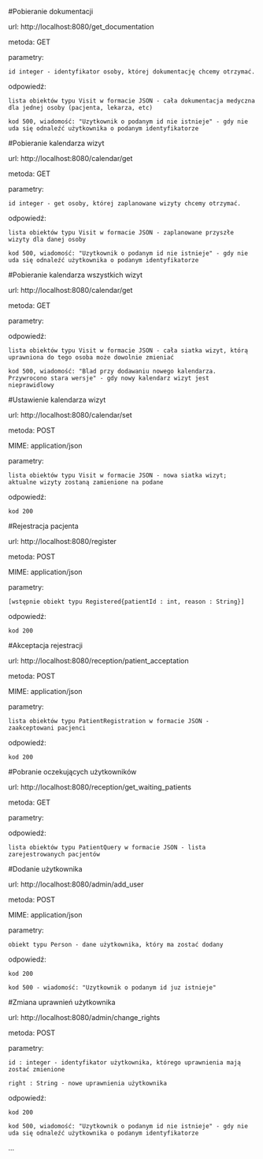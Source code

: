 #Pobieranie dokumentacji

url: http://localhost:8080/get_documentation

metoda: GET

parametry: 

	id integer - identyfikator osoby, której dokumentację chcemy otrzymać.
	
odpowiedź:

	lista obiektów typu Visit w formacie JSON - cała dokumentacja medyczna dla jednej osoby (pacjenta, lekarza, etc)
	
	kod 500, wiadomość: "Uzytkownik o podanym id nie istnieje" - gdy nie uda się odnaleźć użytkownika o podanym identyfikatorze
	

	
#Pobieranie kalendarza wizyt

url: http://localhost:8080/calendar/get

metoda: GET

parametry:

	id integer - get osoby, której zaplanowane wizyty chcemy otrzymać.
	
odpowiedź:

	lista obiektów typu Visit w formacie JSON - zaplanowane przyszłe wizyty dla danej osoby
	
	kod 500, wiadomość: "Uzytkownik o podanym id nie istnieje" - gdy nie uda się odnaleźć użytkownika o podanym identyfikatorze
	

	
#Pobieranie kalendarza wszystkich wizyt

url: http://localhost:8080/calendar/get

metoda: GET

parametry:

odpowiedź:

	lista obiektów typu Visit w formacie JSON - cała siatka wizyt, którą uprawniona do tego osoba może dowolnie zmieniać
	
	kod 500, wiadomość: "Blad przy dodawaniu nowego kalendarza. Przywrocono stara wersje" - gdy nowy kalendarz wizyt jest nieprawidlowy
	
	
#Ustawienie kalendarza wizyt

url: http://localhost:8080/calendar/set

metoda: POST

MIME: application/json

parametry:

	lista obiektów typu Visit w formacie JSON - nowa siatka wizyt; aktualne wizyty zostaną zamienione na podane
	
odpowiedź:

	kod 200
	

	
#Rejestracja pacjenta

url: http://localhost:8080/register

metoda: POST

MIME: application/json

parametry:

	[wstępnie obiekt typu Registered{patientId : int, reason : String}]
	
odpowiedź:

	kod 200

	

#Akceptacja rejestracji

url: http://localhost:8080/reception/patient_acceptation

metoda: POST

MIME: application/json

parametry:
	
	lista obiektów typu PatientRegistration w formacie JSON - zaakceptowani pacjenci

odpowiedź:

	kod 200



#Pobranie oczekujących użytkowników

url: http://localhost:8080/reception/get_waiting_patients

metoda: GET

parametry:

odpowiedź:

	lista obiektów typu PatientQuery w formacie JSON - lista zarejestrowanych pacjentów
	


#Dodanie użytkownika

url: http://localhost:8080/admin/add_user

metoda: POST

MIME: application/json

parametry:

	obiekt typu Person - dane użytkownika, który ma zostać dodany
	
odpowiedź:

	kod 200

	kod 500 - wiadomość: "Uzytkownik o podanym id juz istnieje"
	
	
	
#Zmiana uprawnień użytkownika

url: http://localhost:8080/admin/change_rights

metoda: POST

parametry:

	id : integer - identyfikator użytkownika, którego uprawnienia mają zostać zmienione
	
	right : String - nowe uprawnienia użytkownika
	
odpowiedź:

	kod 200
	
	kod 500, wiadomość: "Uzytkownik o podanym id nie istnieje" - gdy nie uda się odnaleźć użytkownika o podanym identyfikatorze
	
	
	
...
